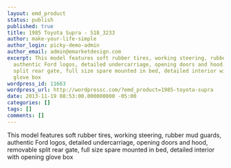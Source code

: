```yaml
---
layout: emd_product
status: publish
published: true
title: 1985 Toyota Supra - S18_3233
author: make-your-life-simple
author_login: picky-demo-admin
author_email: admin@emarketdesign.com
excerpt: This model features soft rubber tires, working steering, rubber mud guards,
  authentic Ford logos, detailed undercarriage, opening doors and hood, removable
  split rear gate, full size spare mounted in bed, detailed interior with opening
  glove box
wordpress_id: 11663
wordpress_url: http://wordpressc.com/?emd_product=1985-toyota-supra
date: 2013-11-19 08:53:00.000000000 -05:00
categories: []
tags: []
comments: []
---
```

This model features soft rubber tires, working steering, rubber mud guards, authentic Ford logos, detailed undercarriage, opening doors and hood, removable split rear gate, full size spare mounted in bed, detailed interior with opening glove box
